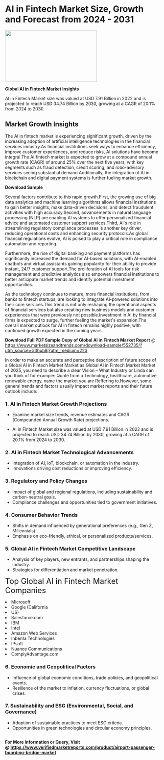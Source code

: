 <H1>AI in Fintech Market Size, Growth and Forecast from 2024 - 2031</H1><img class="aligncenter size-medium wp-image-584254" src="https://thirdeyenews.in/wp-content/uploads/2024/09/Global-Market-Research-300x168.jpeg" alt="" width="300" height="168" /><p><strong>Global&nbsp;<a href="https://www.marketsizeandtrends.com/download-sample/552735/?utm_source=Github8j?utm_medium=223">AI in Fintech Market</a> Insights</strong></p><p>AI in Fintech Market size was valued at USD 7.91 Billion in 2022 and is projected to reach USD 34.74 Billion by 2030, growing at a CAGR of 20.1% from 2024 to 2030.</p><p><h2>Market Growth Insights</h2> <p>The AI in fintech market is experiencing significant growth, driven by the increasing adoption of artificial intelligence technologies in the financial services industry.As financial institutions seek ways to enhance efficiency, improve customer experiences, and reduce risks, AI solutions have become integral.The AI fintech market is expected to grow at a compound annual growth rate (CAGR) of around 25% over the next five years, with key segments such as fraud detection, credit scoring, and robo-advisory services seeing substantial demand.Additionally, the integration of AI in blockchain and digital payment systems is further fueling market growth.</p> <p><strong>Download Sample</strong></p> <p>Several factors contribute to this rapid growth.First, the growing use of big data analytics and machine learning algorithms allows financial institutions to gain better insights, make data-driven decisions, and detect fraudulent activities with high accuracy.Second, advancements in natural language processing (NLP) are enabling AI systems to offer personalized financial advice and automated customer support services.Third, AI's role in streamlining regulatory compliance processes is another key driver, reducing operational costs and enhancing security protocols.As global financial regulations evolve, AI is poised to play a critical role in compliance automation and reporting.</p> <p>Furthermore, the rise of digital banking and payment platforms has significantly increased the demand for AI-based solutions, with AI-enabled chatbots and virtual assistants gaining popularity for their ability to provide instant, 24/7 customer support.The proliferation of AI tools for risk management and predictive analytics also empowers financial institutions to better anticipate market trends and identify potential investment opportunities.</p> <p>As the technology continues to mature, more financial institutions, from banks to fintech startups, are looking to integrate AI-powered solutions into their core services.This trend is not only reshaping the operational aspects of financial services but also creating new business models and customer experiences that were previously not possible.Investment in AI by financial firms is expected to surge, further fueling the market's expansion.The overall market outlook for AI in fintech remains highly positive, with continued growth expected in the coming years.</p> <p><span class=""><strong>Download Full PDF Sample Copy of Global AI in Fintech Market Report</strong> @ <a href="https://www.marketsizeandtrends.com/download-sample/552735/?utm_source=Github8j?utm_medium=223" target="_blank">https://www.marketsizeandtrends.com/download-sample/552735/?utm_source=Github8j?utm_medium=223</a></span></p><p>In order to make an accurate and perceptive description of future scope of a Global&nbsp;AI in Fintech Market Market as Global&nbsp;AI in Fintech Market Market of 2025, you need to describe a clear Vision &ndash; What Industry or Linda can you think of for example: Quote from a Technology, healthcare, automotive, renewable energy, name the market you are Reffering to.However, some general trends and factors usually impact market reports and their future outlook include:</p><h3>1.&nbsp;<strong>AI in Fintech Market Growth Projections</strong></h3><ul><li>Examine market size trends, revenue estimates and CAGR (Compounded Annual Growth Rate) projections.</li><li><p>AI in Fintech Market size was valued at USD 7.91 Billion in 2022 and is projected to reach USD 34.74 Billion by 2030, growing at a CAGR of 20.1% from 2024 to 2030.</p></li></ul><h3>2.&nbsp;<strong>AI in Fintech Market Technological Advancements</strong></h3><ul><li>Integration of AI, IoT, blockchain, or automation in the industry.</li><li>Innovations driving cost reductions or improving efficiency.</li></ul><h3>3.&nbsp;<strong>Regulatory and Policy Changes</strong></h3><ul><li>Impact of global and regional regulations, including sustainability and carbon-neutral goals.</li><li>Compliance challenges and opportunities tied to government initiatives.</li></ul><h3>4.&nbsp;<strong>Consumer Behavior Trends</strong></h3><ul><li>Shifts in demand influenced by generational preferences (e.g., Gen Z, Millennials).</li><li>Emphasis on eco-friendly, ethical, or personalized products/services.</li></ul><h3>5.&nbsp;<strong>Global AI in Fintech Market Competitive Landscape</strong></h3><ul><li>Analysis of key players, new entrants, and partnerships shaping the industry.</li><li>Strategies for differentiation and market penetration.</li></ul><p data-pm-slice="1 1 []"><span style="color: inherit; font-family: inherit; font-size: 25px;">Top Global AI in Fintech Market Companies</span></p><div class="" data-test-id=""><p><li>Microsoft</li><li> Google (California</li><li> US)</li><li> Salesforce.com</li><li> IBM</li><li> Intel</li><li> Amazon Web Services</li><li> Inbenta Technologies</li><li> IPsoft</li><li> Nuance Communications</li><li> ComplyAdvantage.com</li></p></div><h3>6.&nbsp;<strong>Economic and Geopolitical Factors</strong></h3><ul><li>Influence of global economic conditions, trade policies, and geopolitical events.</li><li>Resilience of the market to inflation, currency fluctuations, or global crises.</li></ul><h3>7.&nbsp;<strong>Sustainability and ESG (Environmental, Social, and Governance)</strong></h3><ul><li>Adoption of sustainable practices to meet ESG criteria.</li><li>Opportunities in green technologies and circular economy principles.</li></ul><h2><strong style="font-size: 14px;">For More Information or Query, Visit @&nbsp;</strong><a style="background-color: #ffffff; font-size: 14px;" href="https://www.marketsizeandtrends.com/report/ai-in-fintech-market/" target="_blank">https://www.verifiedmarketreports.com/product/airport-passenger-boarding-bridge-market</a></h2>